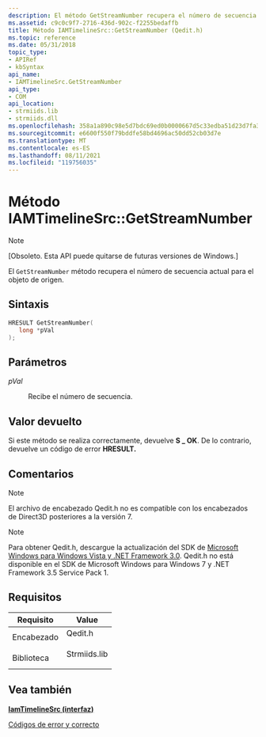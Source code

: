```yaml
---
description: El método GetStreamNumber recupera el número de secuencia actual para el objeto de origen.
ms.assetid: c9c0c9f7-2716-436d-902c-f2255bedaffb
title: Método IAMTimelineSrc::GetStreamNumber (Qedit.h)
ms.topic: reference
ms.date: 05/31/2018
topic_type:
- APIRef
- kbSyntax
api_name:
- IAMTimelineSrc.GetStreamNumber
api_type:
- COM
api_location:
- strmiids.lib
- strmiids.dll
ms.openlocfilehash: 358a1a890c98e5d7bdc69ed0b0000667d5c33edba51d23d7fa3bc35e30575518
ms.sourcegitcommit: e6600f550f79bddfe58bd4696ac50dd52cb03d7e
ms.translationtype: MT
ms.contentlocale: es-ES
ms.lasthandoff: 08/11/2021
ms.locfileid: "119756035"
---
```

# <a name="iamtimelinesrcgetstreamnumber-method"></a>Método IAMTimelineSrc::GetStreamNumber

> [!Note]  
> \[Obsoleto. Esta API puede quitarse de futuras versiones de Windows.\]

 

El `GetStreamNumber` método recupera el número de secuencia actual para el objeto de origen.

## <a name="syntax"></a>Sintaxis


```C++
HRESULT GetStreamNumber(
   long *pVal
);
```



## <a name="parameters"></a>Parámetros

<dl> <dt>

*pVal* 
</dt> <dd>

Recibe el número de secuencia.

</dd> </dl>

## <a name="return-value"></a>Valor devuelto

Si este método se realiza correctamente, devuelve **S \_ OK**. De lo contrario, devuelve un código de error **HRESULT.**

## <a name="remarks"></a>Comentarios

> [!Note]  
> El archivo de encabezado Qedit.h no es compatible con los encabezados de Direct3D posteriores a la versión 7.

 

> [!Note]  
> Para obtener Qedit.h, descargue la actualización del SDK de [Microsoft Windows para Windows Vista y .NET Framework 3.0](https://msdn.microsoft.com/windowsvista/bb980924.aspx). Qedit.h no está disponible en el SDK de Microsoft Windows para Windows 7 y .NET Framework 3.5 Service Pack 1.

 

## <a name="requirements"></a>Requisitos



| Requisito | Value |
|--------------------|-----------------------------------------------------------------------------------------|
| Encabezado<br/>  | <dl> <dt>Qedit.h</dt> </dl>      |
| Biblioteca<br/> | <dl> <dt>Strmiids.lib</dt> </dl> |



## <a name="see-also"></a>Vea también

<dl> <dt>

[**IamTimelineSrc (interfaz)**](iamtimelinesrc.md)
</dt> <dt>

[Códigos de error y correcto](error-and-success-codes.md)
</dt> </dl>

 

 




